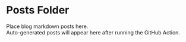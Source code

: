 # Posts Folder

Place blog markdown posts here.  
Auto-generated posts will appear here after running the GitHub Action.
